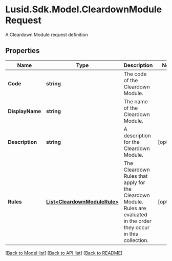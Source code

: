 # Lusid.Sdk.Model.CleardownModuleRequest
A Cleardown Module request definition

## Properties

Name | Type | Description | Notes
------------ | ------------- | ------------- | -------------
**Code** | **string** | The code of the Cleardown Module. | 
**DisplayName** | **string** | The name of the Cleardown Module. | 
**Description** | **string** | A description for the Cleardown Module. | [optional] 
**Rules** | [**List&lt;CleardownModuleRule&gt;**](CleardownModuleRule.md) | The Cleardown Rules that apply for the Cleardown Module. Rules are evaluated in the order they occur in this collection. | [optional] 

[[Back to Model list]](../README.md#documentation-for-models) [[Back to API list]](../README.md#documentation-for-api-endpoints) [[Back to README]](../README.md)

